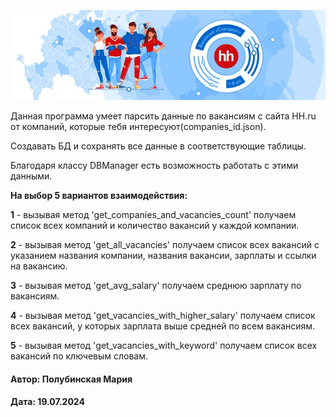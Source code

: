 ![img.png](img/img.png)

Данная программа умеет парсить данные по вакансиям с сайта HH.ru от компаний,
которые тебя интересуют(companies_id.json).

Создавать БД и сохранять все данные в соответствующие таблицы.

Благодаря классу DBManager есть возможность работать с этими данными. 

**На выбор 5 вариантов взаимодействия:**

**1** - вызывая метод 'get_companies_and_vacancies_count' получаем список всех компаний 
и количество вакансий у каждой компании.

**2** - вызывая метод 'get_all_vacancies' получаем список всех вакансий с указанием названия компании,
названия вакансии, зарплаты и ссылки на вакансию.

**3** - вызывая метод 'get_avg_salary' получаем среднюю зарплату по вакансиям.

**4** - вызывая метод 'get_vacancies_with_higher_salary' получаем список всех вакансий, 
у которых зарплата выше средней по всем вакансиям.

**5** - вызывая метод 'get_vacancies_with_keyword' получаем список всех вакансий по ключевым словам.

#### Автор: Полубинская Мария
#### Дата: 19.07.2024
